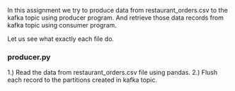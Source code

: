 In this assignment we try to produce data from restaurant_orders.csv to the kafka topic using producer program. 
And retrieve those data records from  kafka topic using consumer program.

Let us see what exactly each file do.
### producer.py
 1.) Read the data from restaurant_orders.csv file using pandas.
 2.) Flush each record to the partitions created in kafka topic.
 
